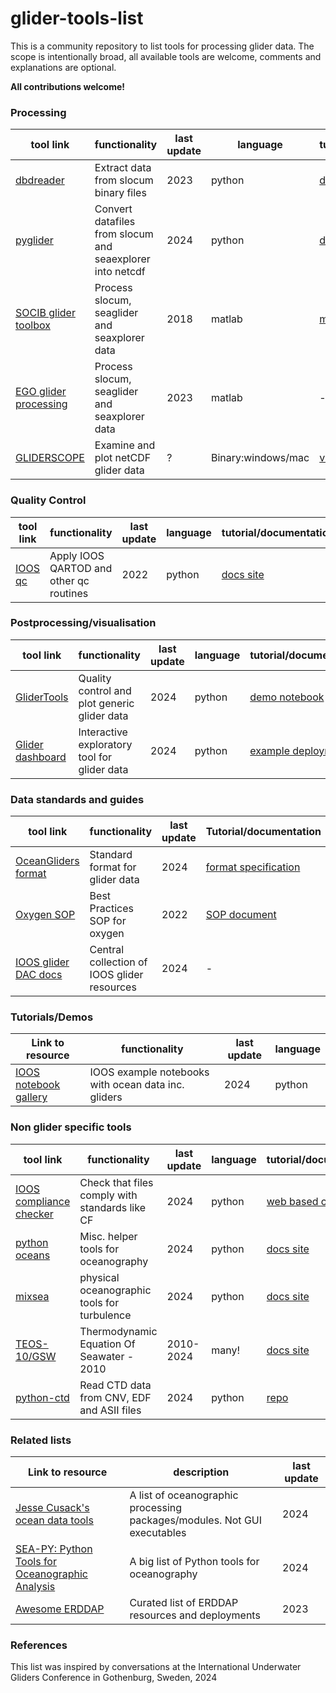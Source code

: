 # glider-tools-list

This is a community repository to list tools for processing glider data. The scope is intentionally broad, all available tools are welcome, comments and explanations are optional.

**All contributions welcome!**

### Processing 

tool link |functionality | last update | language | tutorial/documentation
--- | --- | --- | --- | ---
[dbdreader](https://github.com/smerckel/dbdreader) |Extract data from slocum binary files | 2023 | python | [docs site](https://dbdreader.readthedocs.io/en/latest/)
[pyglider](https://github.com/c-proof/pyglider) |Convert datafiles from slocum and seaexplorer into netcdf | 2024 | python | [docs site](https://github.com/socib/glider_toolbox/blob/master/documentation/Manual_v1.3.1.pdf](https://pyglider.readthedocs.io/en/latest/))
[SOCIB glider toolbox](https://github.com/socib/glider_toolbox) |Process slocum, seaglider and seaxplorer data | 2018 | matlab | [manual](https://github.com/socib/glider_toolbox/blob/master/documentation/Manual_v1.3.1.pdf)
[EGO glider processing](https://www.seanoe.org/data/00343/45402/) |Process slocum, seaglider and seaxplorer data | 2023 | matlab | -
[GLIDERSCOPE](https://imos.org.au/gliderscope) |Examine and plot netCDF glider data | ? | Binary:windows/mac | [video tutorial](https://www.youtube.com/watch?v=BiAvs-geunc&list=PLW7NnkFyzEHMQhMy7SSvenKjg7QvaCFYz)


### Quality Control

tool link |functionality | last update | language | tutorial/documentation
--- | --- | --- | --- | ---
[IOOS qc](https://github.com/ioos/ioos_qc) |Apply IOOS QARTOD and other qc routines| 2022 | python | [docs site](https://ioos.github.io/ioos_qc/)

### Postprocessing/visualisation

tool link |functionality | last update | language | tutorial/documentation
--- | --- | --- | --- | ---
[GliderTools](https://github.com/GliderToolsCommunity/GliderTools) | Quality control and plot generic glider data | 2024 |python | [demo notebook](https://github.com/GliderToolsCommunity/GliderTools/blob/master/notebooks/Demo_GT.ipynb)
[Glider dashboard](https://github.com/voto-ocean-knowledge/glider_dashboard) | Interactive exploratory tool for glider data | 2024 | python | [example deployment](https://observations.voiceoftheocean.org/dashboard)

### Data standards and guides

tool link |functionality | last update | Tutorial/documentation
--- | --- | --- | ---
[OceanGliders format](https://github.com/OceanGlidersCommunity/OG-format-user-manual) | Standard format for glider data | 2024 | [format specification](https://oceangliderscommunity.github.io/OG-format-user-manual/OG_Format.html)
[Oxygen SOP](https://github.com/OceanGlidersCommunity/Oxygen_SOP) | Best Practices SOP for oxygen | 2022 | [SOP document](https://oceangliderscommunity.github.io/Oxygen_SOP/README.html)
[IOOS glider DAC docs](https://ioos.github.io/glider-dac/) | Central collection of IOOS glider resources | 2024 | -


### Tutorials/Demos

Link to resource |functionality | last update | language
--- | --- | --- | ---
[IOOS notebook gallery](https://ioos.github.io/ioos_code_lab/content/code_gallery/gallery.html) |IOOS example notebooks with ocean data inc. gliders| 2024 | python 

### Non glider specific tools

tool link |functionality | last update | language | tutorial/documentation
--- | --- | --- | --- | ---
[IOOS compliance checker](https://github.com/ioos/compliance-checker) |Check that files comply with standards like CF| 2024 | python | [web based checker](https://compliance.ioos.us/index.html)
[python oceans](https://github.com/pyoceans/python-oceans) |Misc. helper tools for oceanography| 2024 | python | [docs site](https://pyoceans.github.io/python-oceans/)
[mixsea](https://github.com/modscripps/mixsea) | physical oceanographic tools for turbulence | 2024 | python |[docs site](https://mixsea.readthedocs.io/en/v0.1.2/)
[TEOS-10/GSW](http://www.teos-10.org/software.htm) | Thermodynamic Equation Of Seawater - 2010 | 2010-2024 | many! |[docs site](http://www.teos-10.org/pubs/gsw/html/gsw_contents.html)
[python-ctd](https://github.com/pyoceans/python-ctd) |Read CTD data from CNV, EDF and ASII files| 2024 | python | [repo](https://github.com/pyoceans/python-ctd)

### Related lists

Link to resource | description | last update 
--- | --- | ---
[Jesse Cusack's ocean data tools](https://github.com/jessecusack/ocean_data_tools) |A list of oceanographic processing packages/modules. Not GUI executables| 2024 
[SEA-PY: Python Tools for Oceanographic Analysis](http://pyoceans.github.io/sea-py/) | A big list of Python tools for oceanography | 2024 
[Awesome ERDDAP](https://github.com/IrishMarineInstitute/awesome-erddap/) | Curated list of ERDDAP resources and deployments | 2023


### References

This list was inspired by conversations at the International Underwater Gliders Conference in Gothenburg, Sweden, 2024
